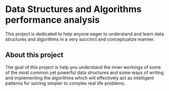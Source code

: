 # Data Structures and Algorithms performance analysis
This project is dedicated to help anyone eager to 
understand and learn data structures and algorithms 
in a very succinct and conceptualize manner. 

## About this project
The goal of this project is help you understand the inner workings 
of some of the most common yet powerful data structures and some
ways of writing and implementing the algorithms which will effectively
act as intelligent patterns for solving simpler to complex real
life problems.
